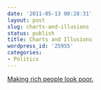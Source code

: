 ```yaml
---
date: '2011-05-13 00:28:31'
layout: post
slug: charts-and-illusions
status: publish
title: Charts and Illusions
wordpress_id: '25955'
categories:
- Politics
---
```


[Making rich people look poor.](http://motherjones.com/kevin-drum/2011/05/fun-charts-making-rich-look-poor)
